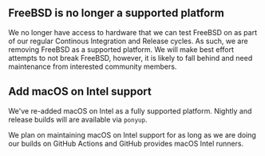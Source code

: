## FreeBSD is no longer a supported platform

We no longer have access to hardware that we can test FreeBSD on as part of our regular Continous Integration and Release cycles. As such, we are removing FreeBSD as a supported platform. We will make best effort attempts to not break FreeBSD, however, it is likely to fall behind and need maintenance from interested community members.

## Add macOS on Intel support

We've re-added macOS on Intel as a fully supported platform. Nightly and release builds will are available via `ponyup`.

We plan on maintaining macOS on Intel support for as long as we are doing our builds on GitHub Actions and GitHub provides macOS Intel runners.

